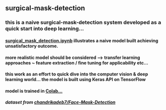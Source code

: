 ## surgical-mask-detection

### this is a naive surgical-mask-detection system developed as a quick start into deep learning...

#### [surgical_mask_detection.ipynb](https://github.com/YongLS/surgical-mask-detection/blob/main/surgical-mask-detection.ipynb) illustrates a naive model built achieving unsatisfactory outcome.
#### more realistic model should be considered --> transfer learning approaches ~ feature extraction / fine tuning for applicability etc...
#### this work as an effort to quick dive into the computer vision & deep learning world... the model is built using Keras API on TensorFlow
#### model is trained in [Colab...](https://colab.research.google.com/notebooks/intro.ipynb?utm_source=scs-index)
##### *dataset from* *[chandrikadeb7/Face-Mask-Detection](https://github.com/chandrikadeb7/Face-Mask-Detection)*

